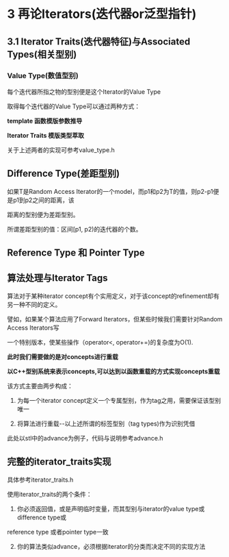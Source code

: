 # 3 再论Iterators(迭代器or泛型指针)

## 3.1 Iterator Traits(迭代器特征)与Associated Types(相关型别)

### Value Type(数值型别)

每个迭代器所指之物的型别便是这个Iterator的Value Type

取得每个迭代器的Value Type可以通过两种方式：

**template 函数模版参数推导**

**Iterator Traits 模版类型萃取**

关于上述两者的实现可参考value_type.h

## Difference Type(差距型别)

如果T是Random Access Iterator的一个model，而p1和p2为T的值，则p2-p1便是p1到p2之间的距离，该

距离的型别便为差距型别。

所谓差距型别的值：区间[p1, p2)的迭代器的个数。

## Reference Type 和 Pointer Type

## 算法处理与Iterator Tags

算法对于某种iterator concept有个实用定义，对于该concept的refinement却有另一种不同的定义。

譬如，如果某个算法应用了Forward Iterators，但某些时候我们需要针对Random Access Iterators写

一个特别版本，使某些操作（operator<, operator+=)的复杂度为O(1).

**此时我们需要做的是对concepts进行重载**

**以C++型别系统来表示concepts,可以达到以函数重载的方式实现concepts重载**

该方式主要由两步构成：

1. 为每一个iterator concept定义一个专属型别，作为tag之用，需要保证该型别唯一

2. 将算法进行重载--以上述所谓的标签型别（tag types)作为识别凭借

此处以stl中的advance为例子，代码与说明参考advance.h

## 完整的iterator_traits实现

具体参考iterator_traits.h

使用iterator_traits的两个条件：

1. 你必须返回值，或是声明临时变量，而其型别与iterator的value type或difference type或

reference type 或者pointer type一致

2. 你的算法类似advance，必须根据iterator的分类而决定不同的实现方法